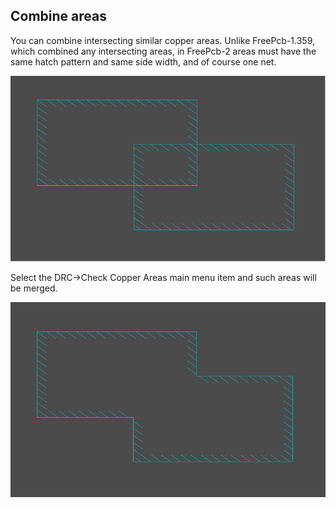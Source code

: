 ## Combine areas

You can combine intersecting similar copper areas. Unlike FreePcb-1.359, which combined any intersecting areas, in FreePcb-2 areas must have the same hatch pattern and same side width, and of course one net.

![ombine areas](pictures/comb_areas1.png)

Select the DRC->Check Copper Areas main menu item and such areas will be merged.

![ombine copper areas](pictures/comb_areas2.png)
